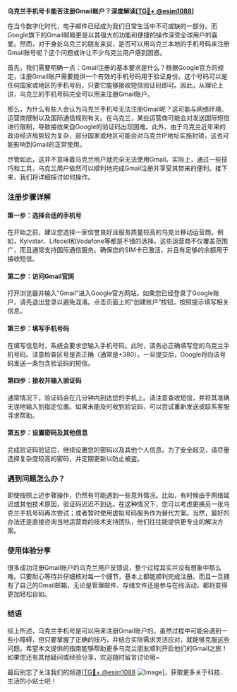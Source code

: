 **乌克兰手机号卡能否注册Gmail账户？深度解读[[TG💪+ @esim1088](https://t.me/s/esim1088)]**

在当今数字化时代，电子邮件已经成为我们日常生活中不可或缺的一部分。而Google旗下的Gmail邮箱更是以其强大的功能和便捷的操作深受全球用户的喜爱。然而，对于身处乌克兰的朋友来说，是否可以用乌克兰本地的手机号码来注册Gmail账号呢？这个问题或许让不少乌克兰用户感到困惑。

首先，我们需要明确一点：Gmail注册的基本要求是什么？根据Google官方的规定，注册Gmail账户需要提供一个有效的手机号码用于验证身份。这个号码可以是任何国家或地区的手机号码，只要它能够接收短信验证码即可。因此，从理论上讲，乌克兰的手机号码完全可以用来注册Gmail账户。

那么，为什么有些人会认为乌克兰手机号无法注册Gmail呢？这可能与网络环境、运营商限制以及国际通信规则有关。在乌克兰，某些运营商可能会对发送国际短信进行限制，导致接收来自Google的验证码出现困难。此外，由于乌克兰近年来的政治经济局势较为复杂，部分国家或地区可能会对乌克兰IP地址实施封锁，这也可能影响到Gmail的正常使用。

尽管如此，这并不意味着乌克兰用户就完全无法使用Gmail。实际上，通过一些技巧和工具，乌克兰用户依然可以顺利地完成Gmail注册并享受其带来的便利。接下来，我们将详细探讨如何操作。

### 注册步骤详解

#### 第一步：选择合适的手机号
在开始之前，建议您选择一家信誉良好且服务质量较高的乌克兰移动运营商。例如，Kyivstar、Lifecell和Vodafone等都是不错的选择。这些运营商不仅覆盖范围广，而且通常支持国际通信服务。确保您的SIM卡已激活，并且有足够的余额用于接收短信。

#### 第二步：访问Gmail官网
打开浏览器并输入“Gmail”进入Google官方网站。如果您已经登录了Google账户，请先退出登录以避免混淆。点击页面上的“创建账户”按钮，按照提示填写相关信息。

#### 第三步：填写手机号码
在填写信息时，系统会要求您输入手机号码。此时，请务必正确填写您的乌克兰手机号码。注意检查区号是否正确（通常是+380）。一旦提交后，Google将向该号码发送一条包含验证码的短信。

#### 第四步：接收并输入验证码
通常情况下，验证码会在几分钟内到达您的手机上。请注意查收短信，并将其准确无误地输入到指定位置。如果未能及时收到验证码，可以尝试重新发送或联系客服寻求帮助。

#### 第五步：设置密码及其他信息
完成验证码验证后，继续设置您的密码以及其他个人信息。为了安全起见，请尽量选择复杂度较高的密码，并定期更新以防止被盗。

### 遇到问题怎么办？

即使按照上述步骤操作，仍然有可能遇到一些意外情况。比如，有时候由于网络延迟或其他技术原因，验证码迟迟不到达。在这种情况下，您可以考虑更换另一张乌克兰手机号码再次尝试；或者暂时使用虚拟号码服务作为替代方案。当然，最好的办法还是直接咨询当地运营商的技术支持团队，他们往往能提供更专业的解决方案。

### 使用体验分享

很多成功注册Gmail账户的乌克兰用户反馈说，整个过程其实并没有想象中那么难。只要耐心等待并仔细核对每一个细节，基本上都能顺利完成注册。而且一旦拥有了自己的Gmail邮箱，无论是管理邮件、存储文件还是参与在线活动，都将变得更加轻松自如。

### 结语

综上所述，乌克兰手机号是可以用来注册Gmail账户的。虽然过程中可能会遇到一些小障碍，但只要掌握了正确的技巧，并结合实际需求灵活应对，就能够克服这些问题。希望本文提供的指南能够帮助更多乌克兰朋友顺利开启他们的Gmail之旅！如果您还有其他疑问或经验分享，欢迎随时留言讨论哦~

最后别忘了关注我们的频道[[TG💪+ @esim1088](https://t.me/s/esim1088) ![Image](https://i.postimg.cc/4NQfJmqS/Snipaste-2025-05-13-00-14-12.png)]，获取更多关于科技、生活的小贴士吧！